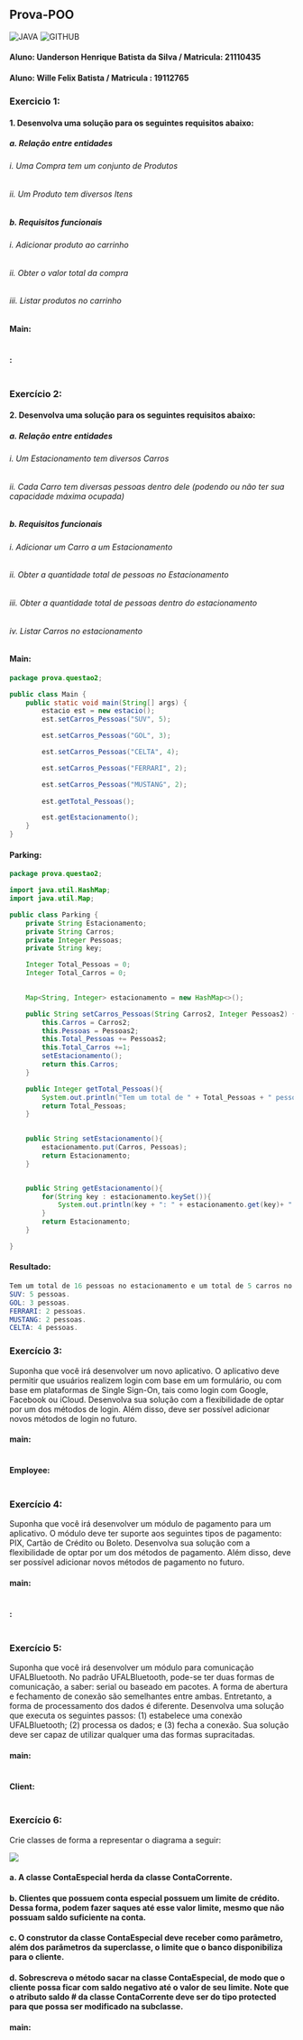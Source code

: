 ## Prova-POO

![JAVA](https://custom-icon-badges.herokuapp.com/badge/Java-C63842?style=for-the-badge&logo=icons8-javaf&logoColor=black)
![GITHUB](https://img.shields.io/badge/Programação_Orientada_a_Objetos-black?style=for-the-badge&logo=GitHub&logoColor=white)

#### Aluno: Uanderson Henrique Batista da Silva  /   Matricula: 21110435
#### Aluno: Wille Felix Batista / Matricula : 19112765

### **Exercicio 1:**
#### 1. Desenvolva uma solução para os seguintes requisitos abaixo:
 ##### a. Relação entre entidades
  ###### i. Uma Compra tem um conjunto de Produtos
  ###### ii. Um Produto tem diversos Itens
 ##### b. Requisitos funcionais
  ###### i. Adicionar produto ao carrinho
  ###### ii. Obter o valor total da compra
  ###### iii. Listar produtos no carrinho
#### Main:
```java
```
#### :
```java

```
### **Exercício 2:** 
#### 2. Desenvolva uma solução para os seguintes requisitos abaixo:
##### a. Relação entre entidades
###### i. Um Estacionamento tem diversos Carros
###### ii. Cada Carro tem diversas pessoas dentro dele (podendo ou não ter sua capacidade máxima ocupada)
##### b. Requisitos funcionais
###### i. Adicionar um Carro a um Estacionamento
###### ii. Obter a quantidade total de pessoas no Estacionamento
###### iii. Obter a quantidade total de pessoas dentro do estacionamento
###### iv. Listar Carros no estacionamento

#### Main:

```java
package prova.questao2;

public class Main {
    public static void main(String[] args) {
        estacio est = new estacio();
        est.setCarros_Pessoas("SUV", 5);

        est.setCarros_Pessoas("GOL", 3);

        est.setCarros_Pessoas("CELTA", 4);

        est.setCarros_Pessoas("FERRARI", 2);

        est.setCarros_Pessoas("MUSTANG", 2);
        
        est.getTotal_Pessoas();

        est.getEstacionamento();
    }  
}

```

#### Parking:
```java
package prova.questao2;

import java.util.HashMap;
import java.util.Map;

public class Parking {
    private String Estacionamento;
    private String Carros;
    private Integer Pessoas;
    private String key;

    Integer Total_Pessoas = 0;
    Integer Total_Carros = 0;
    

    Map<String, Integer> estacionamento = new HashMap<>();

    public String setCarros_Pessoas(String Carros2, Integer Pessoas2) {
        this.Carros = Carros2;
        this.Pessoas = Pessoas2;
        this.Total_Pessoas += Pessoas2;
        this.Total_Carros +=1;
        setEstacionamento();
        return this.Carros;
	}

    public Integer getTotal_Pessoas(){
        System.out.println("Tem um total de " + Total_Pessoas + " pessoas no estacionamento e um total de " + Total_Carros + " carros no estacionamento.");
        return Total_Pessoas;
    }

    
    public String setEstacionamento(){
        estacionamento.put(Carros, Pessoas);
        return Estacionamento;
    }


    public String getEstacionamento(){
        for(String key : estacionamento.keySet()){
            System.out.println(key + ": " + estacionamento.get(key)+ " pessoas.");
        }
		return Estacionamento;
    }

}

```
#### Resultado:
```java
Tem um total de 16 pessoas no estacionamento e um total de 5 carros no estacionamento.
SUV: 5 pessoas.
GOL: 3 pessoas.
FERRARI: 2 pessoas.
MUSTANG: 2 pessoas.
CELTA: 4 pessoas.

```
### **Exercício 3:** 

Suponha que você irá desenvolver um novo aplicativo. O aplicativo
deve permitir que usuários realizem login com base em um formulário,
ou com base em plataformas de Single Sign-On, tais como login com
Google, Facebook ou iCloud. Desenvolva sua solução com a
flexibilidade de optar por um dos métodos de login. Além disso, deve
ser possível adicionar novos métodos de login no futuro.

#### main:

```java

```
#### Employee:
```java

```


### **Exercício 4:** 
Suponha que você irá desenvolver um módulo de pagamento para um
aplicativo. O módulo deve ter suporte aos seguintes tipos de
pagamento: PIX, Cartão de Crédito ou Boleto. Desenvolva sua solução
com a flexibilidade de optar por um dos métodos de pagamento. Além
disso, deve ser possível adicionar novos métodos de pagamento no
futuro.

#### main:

```java

```
#### :

```java

```

### **Exercício 5:** 

Suponha que você irá desenvolver um módulo para comunicação
UFALBluetooth. No padrão UFALBluetooth, pode-se ter duas formas de
comunicação, a saber: serial ou baseado em pacotes. A forma de
abertura e fechamento de conexão são semelhantes entre ambas.
Entretanto, a forma de processamento dos dados é diferente.
Desenvolva uma solução que executa os seguintes passos: (1)
estabelece uma conexão UFALBluetooth; (2) processa os dados; e (3)
fecha a conexão. Sua solução deve ser capaz de utilizar qualquer uma
das formas supracitadas.


#### main:

```java

```
#### Client:

```java

```


### **Exercício 6:**

Crie classes de forma a representar o diagrama a seguir:

<div>
    <img src="imgs/questao6.png">
</div>

#### a. A classe ContaEspecial herda da classe ContaCorrente.
#### b. Clientes que possuem conta especial possuem um limite de crédito. Dessa forma, podem fazer saques até esse valor limite, mesmo que não possuam saldo suficiente  na conta.
#### c. O construtor da classe ContaEspecial deve receber como parâmetro, além dos parâmetros da superclasse, o limite que o banco disponibiliza para o cliente.
#### d. Sobrescreva o método sacar na classe ContaEspecial, de modo que o cliente possa ficar com saldo negativo até o valor de seu limite. Note que o atributo saldo # da classe ContaCorrente deve ser do tipo protected para que possa ser modificado na subclasse.

#### main:

```java

```





